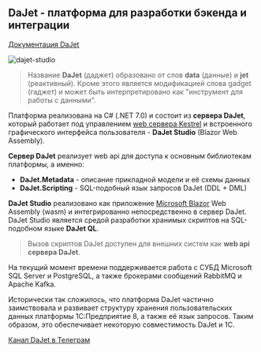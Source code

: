 ## DaJet - платформа для разработки бэкенда и интеграции

[Документация DaJet](https://zhichkin.github.io/)

![dajet-studio](https://github.com/zhichkin/dajet/blob/main/doc/dajet-studio/dajet-architecture.png)

>Название **DaJet** (даджет) образовано от слов **data** (данные) и **jet** (реактивный).
>Кроме этого является модификацией слова gadget (гаджет) и может быть интерпретировано как "инструмент для работы с данными".

Платформа реализована на C# (.NET 7.0) и состоит из **сервера DaJet**, который работает под управлением
[web сервера Kestrel](https://learn.microsoft.com/en-us/aspnet/core/fundamentals/servers/kestrel?view=aspnetcore-7.0)
и встроенного графического интерфейса пользователя - **DaJet Studio** (Blazor Web Assembly).

**Сервер DaJet** реализует web api для доступа к основным библиотекам платформы, а именно:
- **DaJet.Metadata** - описание прикладной модели и её схемы данных
- **DaJet.Scripting** - SQL-подобный язык запросов DaJet (DDL + DML)

**DaJet Studio** реализовано как приложение
[Microsoft Blazor](https://learn.microsoft.com/en-us/ASPNET/core/blazor/?view=aspnetcore-7.0)
Web Assembly (wasm) и интегрированно непосредственно в сервер DaJet.
DaJet Studio является средой разработки хранимых скриптов на SQL-подобном языке **DaJet QL**.

>Вызов скриптов DaJet доступен для внешних систем как **web api сервера DaJet**.

На текущий момент времени поддерживается работа с СУБД Microsoft SQL Server и PostgreSQL,
а также брокерами сообщений RabbitMQ и Apache Kafka.

Исторически так сложилось, что платформа DaJet частично заимствовала и развивает структуру хранения
пользовательских данных платформы 1С:Предприятие 8, а также её язык запросов. Таким образом,
это обеспечивает некоторую совместимость DaJet и 1С.

[Канал DaJet в Телеграм](https://t.me/dajet_studio)